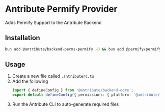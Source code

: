 # Antribute Permify Provider

Adds Permify Support to the Antribute Backend

## Installation

```bash
bun add @antribute/backend-perms-permify -D && bun add @permify/permify-node
```

## Usage

1. Create a new file called `.antributerc.ts`
1. Add the following
   ```typescript
   import { defineConfig } from '@antribute/backend-core';
   export default defineConfig({ permissions: { platform: '@antribute/backend-perms-permify' } });
   ```
1. Run the Antribute CLI to auto-generate required files
